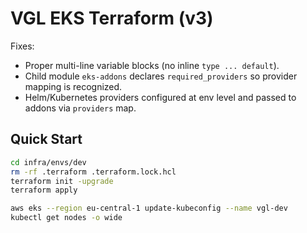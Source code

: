 # VGL EKS Terraform (v3)

Fixes:
- Proper multi-line variable blocks (no inline `type ... default`).
- Child module `eks-addons` declares `required_providers` so provider mapping is recognized.
- Helm/Kubernetes providers configured at env level and passed to addons via `providers` map.

## Quick Start
```bash
cd infra/envs/dev
rm -rf .terraform .terraform.lock.hcl
terraform init -upgrade
terraform apply

aws eks --region eu-central-1 update-kubeconfig --name vgl-dev
kubectl get nodes -o wide
```
